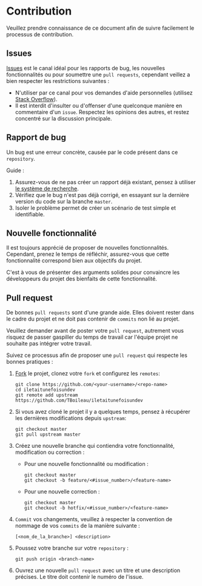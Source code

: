 # Contribution

Veuillez prendre connaissance de ce document afin de suivre facilement le processus de contribution.

## Issues
[Issues](https://github.com/Florkin/todoandco/issues) est le canal idéal pour les rapports de bug, les nouvelles fonctionnalités ou pour soumettre une `pull requests`, cependant veillez a bien respecter les restrictions suivantes :
* N'utiliser par ce canal pour vos demandes d'aide personnelles (utilisez [Stack Overflow](http://stackoverflow.com/)).
* Il est interdit d'insulter ou d'offenser d'une quelconque manière en commentaire d'un `issue`. Respectez les opinions des autres, et restez concentré sur la discussion principale.

## Rapport de bug
Un bug est une erreur concrète, causée par le code présent dans ce `repository`.

Guide :
1. Assurez-vous de ne pas créer un rapport déjà existant, pensez à utiliser [le système de recherche](https://github.com/TBoileau/iletaitunefoisundev/issues).
2. Vérifiez que le bug n'est pas déjà corrigé, en essayant sur la dernière version du code sur la branche `master`.
3. Isoler le problème permet de créer un scénario de test simple et identifiable.

## Nouvelle fonctionnalité
Il est toujours apprécié de proposer de nouvelles fonctionnalités. Cependant, prenez le temps de réfléchir, assurez-vous que cette fonctionnalité correspond bien aux objectifs du projet.

C'est à vous de présenter des arguments solides pour convaincre les développeurs du projet des bienfaits de cette fonctionnalité.

## Pull request
De bonnes `pull requests` sont d'une grande aide. Elles doivent rester dans le cadre du projet et ne doit pas contenir de `commits` non lié au projet.

Veuillez demander avant de poster votre `pull request`, autrement vous risquez de passer gaspiller du temps de travail car l'équipe projet ne souhaite pas intégrer votre travail.

Suivez ce processus afin de proposer une `pull request` qui respecte les bonnes pratiques :
1. [Fork](http://help.github.com/fork-a-repo/) le projet, clonez votre `fork` et configurez les `remotes`:
    ```
    git clone https://github.com/<your-username>/<repo-name>
    cd iletaitunefoisundev
    git remote add upstream https://github.com/TBoileau/iletaitunefoisundev
    ```
2. Si vous avez cloné le projet il y a quelques temps, pensez à récupérer les dernières modifications depuis `upstream`:
    ```
    git checkout master
    git pull upstream master
    ``` 
3. Créez une nouvelle branche qui contiendra votre fonctionnalité, modification ou correction :
    * Pour une nouvelle fonctionnalité ou modification :
        ```
        git checkout master
        git checkout -b feature/<#issue_number>/<feature-name>
        ```
    * Pour une nouvelle correction :
        ```
        git checkout master
        git checkout -b hotfix/<#issue_number>/<feature-name>
        ```
   
4. `Commit` vos changements, veuillez à respecter la convention de nommage de vos `commits` de la manière suivante :
    ```
   [<nom_de_la_branche>] <description> 
    ```

5. Poussez votre branche sur votre `repository` :
    ```
    git push origin <branch-name> 
    ```
6. Ouvrez une nouvelle `pull request` avec un titre et une description précises.
Le titre doit contenir le numéro de l'issue.


